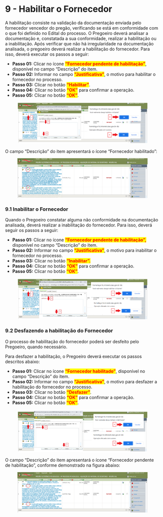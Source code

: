 # 9 - Habilitar o Fornecedor

A habilitação consiste na validação da documentação enviada pelo fornecedor vencedor do pregão, verificando se está em conformidade com o que foi definido no Edital do processo. O Pregoeiro deverá analisar a documentação e, constatada a sua conformidade, realizar a habilitação ou a inabilitação. Após verificar que não há irregularidade na documentação analisada, o pregoeiro deverá realizar a habilitação do fornecedor. Para isso, deverá executar os passos a seguir:

* **Passo 01:** Clicar no ícone <mark style="color:red;">**“Fornecedor pendente de habilitação”**</mark>, disponível no campo “Descrição” do item.&#x20;
* **Passo 02:** Informar no campo <mark style="color:red;">**“Justificativa”**</mark>, o motivo para habilitar o fornecedor no processo.&#x20;
* **Passo 03:** Clicar no botão <mark style="color:red;">**“Habilitar”**</mark>.&#x20;
* **Passo 04:** Clicar no botão <mark style="color:red;">**“OK”**</mark> para confirmar a operação.&#x20;
* **Passo 05:** Clicar no botão <mark style="color:red;">**“OK”**</mark>.

<figure><img src="../../.gitbook/assets/image (56).png" alt=""><figcaption></figcaption></figure>

O campo “Descrição” do item apresentará o ícone “Fornecedor habilitado”:

<figure><img src="../../.gitbook/assets/image (57).png" alt=""><figcaption></figcaption></figure>

### 9.1 Inabilitar o Fornecedor

Quando o Pregoeiro constatar alguma não conformidade na documentação analisada, deverá realizar a inabilitação do fornecedor. Para isso, deverá seguir os passos a seguir:

* **Passo 01:** Clicar no ícone <mark style="color:red;">**“Fornecedor pendente de habilitação”,**</mark> disponível no campo “Descrição” do item.&#x20;
* **Passo 02:** Informar no campo <mark style="color:red;">**“Justificativa”**</mark>, o motivo para inabilitar o fornecedor no processo.&#x20;
* **Passo 03:** Clicar no botão <mark style="color:red;">**“Inabilitar”.**</mark>&#x20;
* **Passo 04:** Clicar no botão <mark style="color:red;">**“OK”**</mark> para confirmar a operação.&#x20;
* **Passo 05:** Clicar no botão <mark style="color:red;">**“OK”**</mark>.

<figure><img src="../../.gitbook/assets/image (58).png" alt=""><figcaption></figcaption></figure>

### 9.2 Desfazendo a habilitação do Fornecedor

O processo de habilitação do fornecedor poderá ser desfeito pelo Pregoeiro, quando necessário.

Para desfazer a habilitação, o Pregoeiro deverá executar os passos descritos abaixo:

* **Passo 01:** Clicar no ícone <mark style="color:red;">**“Fornecedor habilitado”**</mark>, disponível no campo “Descrição” do item.&#x20;
* **Passo 02:** Informar no campo <mark style="color:red;">**“Justificativa”**</mark>, o motivo para desfazer a habilitação do fornecedor no processo.&#x20;
* **Passo 03:** Clicar no botão <mark style="color:red;">**“Desfazer”**</mark>.&#x20;
* **Passo 04:** Clicar no botão <mark style="color:red;">**“OK”**</mark> para confirmar a operação.&#x20;
* **Passo 05:** Clicar no botão <mark style="color:red;">**“OK”**</mark>.

<figure><img src="../../.gitbook/assets/image (59).png" alt=""><figcaption></figcaption></figure>

O campo “Descrição” do item apresentará o ícone “Fornecedor pendente de habilitação”, conforme demonstrado na figura abaixo:

<figure><img src="../../.gitbook/assets/image (60).png" alt=""><figcaption></figcaption></figure>
